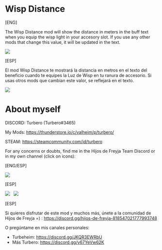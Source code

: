 # Wisp Distance

[ENG]

The Wisp Distance mod will show the distance in meters in the buff text when you equip the wisp light in your accesory slot. If you use any other mods that change this value, it will be updated in the text.

![](https://i.imgur.com/A4rTZmT.png)

[ESP]

El mod Wisp Distance te mostrará la distancia en metros en el texto del beneficio cuando te equipes la Luz de Wisp en tu ranura de accesorio. Si usas otros mods que cambian este valor, se reflejará en el texto.

![](https://i.imgur.com/cxfHO9b.png)

# About myself

DISCORD: Turbero (Turbero#3465)

My Mods: https://thunderstore.io/c/valheim/p/turbero/

STEAM: https://steamcommunity.com/id/turbero

For any concerns or doubts, find me in the Hijos de Freyja Team Discord or in my own channel (click on icons):

[ENG/ESP]

<a href="https://discord.gg/hijos-de-freyja-818547021777993748"><img src="https://i.imgur.com/nWZ5kGc.png"></a>

[ESP]

<a href="https://discord.gg/JKQR3EWRbU"><img src="https://i.imgur.com/WvOS4CK.png"></a>&nbsp;&nbsp;
<a href="https://discord.gg/y67YeVw62K"><img src="https://i.imgur.com/A9b3EGB.png"></a>

[ESP]

Si quieres disfrutar de este mod y muchos más, únete a la comunidad de Hijos de Freyja =) : https://discord.gg/hijos-de-freyja-818547021777993748

O pregúntame en mis canales personales:

* Turbeheim: https://discord.gg/JKQR3EWRbU
* Más Turbero: https://discord.gg/y67YeVw62K
